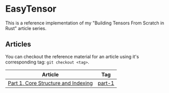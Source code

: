 # EasyTensor

This is a reference implementation of my "Building Tensors From Scratch in Rust"
article series.

## Articles

You can checkout the reference material for an article using it's corresponding tag: `git checkout <tag>`.

| Article | Tag |
| --- | --- |
| [Part 1, Core Structure and Indexing](https://huggingface.co/blog/KeighBee/tensors-from-scratch-in-rust-p1) | [part-1](https://github.com/greenrazer/easytensor/tree/part-1) |